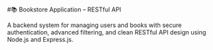 #📚 Bookstore Application – RESTful API

A backend system for managing users and books with secure authentication, advanced filtering, and clean RESTful API design using Node.js and Express.js.
